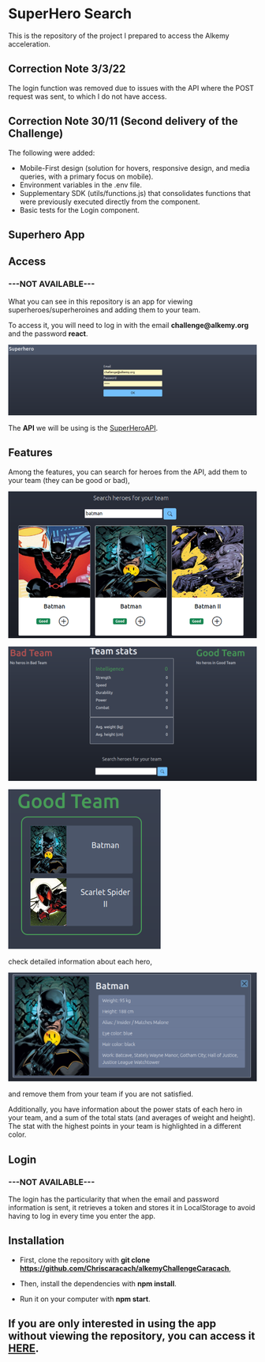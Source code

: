 # SuperHero Search

This is the repository of the project I prepared to access the Alkemy acceleration.

## Correction Note 3/3/22

The login function was removed due to issues with the API where the POST request was sent, to which I do not have access.

## Correction Note 30/11 (Second delivery of the Challenge)

The following were added:

- Mobile-First design (solution for hovers, responsive design, and media queries, with a primary focus on mobile).
- Environment variables in the .env file.
- Supplementary SDK (utils/functions.js) that consolidates functions that were previously executed directly from the component.
- Basic tests for the Login component.

## Superhero App

## Access
### ---NOT AVAILABLE---
What you can see in this repository is an app for viewing superheroes/superheroines and adding them to your team.

To access it, you will need to log in with the email __challenge@alkemy.org__ and the password **react**.

![Login](imgReadme/login.png "Login")

The **API** we will be using is the [SuperHeroAPI](https://superheroapi.com/).

## Features

Among the features, you can search for heroes from the API, add them to your team (they can be good or bad),

![Search](imgReadme/heros.png "Search")

![Team](imgReadme/team.png "Team")

![Good Team](imgReadme/goodteam.png "Good Team")

check detailed information about each hero,

![Info](imgReadme/info.png "Info")

and remove them from your team if you are not satisfied.

Additionally, you have information about the power stats of each hero in your team, and a sum of the total stats (and averages of weight and height). The stat with the highest points in your team is highlighted in a different color.

## Login
### ---NOT AVAILABLE---
The login has the particularity that when the email and password information is sent, it retrieves a token and stores it in LocalStorage to avoid having to log in every time you enter the app.

## Installation

- First, clone the repository with **git clone https://github.com/Chriscaracach/alkemyChallengeCaracach**,

- Then, install the dependencies with **npm install**.

- Run it on your computer with **npm start**.

## If you are only interested in using the app without viewing the repository, you can access it [HERE](https://alkemychallengeccaracach.web.app/).
